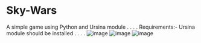 # Sky-Wars
A simple game using Python and Ursina module
.
.
.
.
Requirements:- Ursina module should be installed
.
.
.
.
![image](https://user-images.githubusercontent.com/108571763/226341729-ad80ba8d-01d2-45d6-981d-b9fee2968749.png)
![image](https://user-images.githubusercontent.com/108571763/226341764-fdeaa786-6795-4474-afa7-5572ed03d7eb.png)
![image](https://user-images.githubusercontent.com/108571763/226341826-40c2a674-4e5c-446e-a095-0dcacf017180.png)
